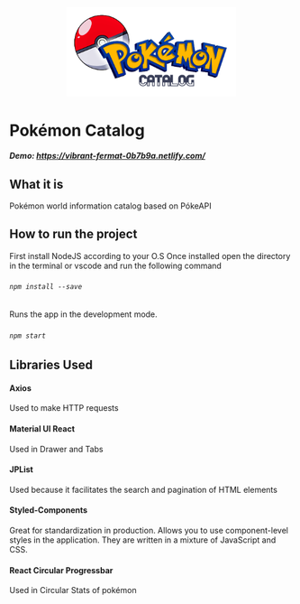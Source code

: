 <center><img src="https://raw.githubusercontent.com/jadsondorneles/pokemoncatalog/master/src/assets/images/logo.png" width="300px" height="auto" /></center>

# Pokémon Catalog
##### Demo: https://vibrant-fermat-0b7b9a.netlify.com/


## What it is
Pokémon world information catalog based on PókeAPI

## How to run the project
First install NodeJS according to your O.S
Once installed open the directory in the terminal or vscode and run the following command

###### `npm install --save`

Runs the app in the development mode.
###### `npm start`

## Libraries Used
 
#### Axios
Used to make HTTP requests

#### Material UI React
Used in Drawer and Tabs

#### JPList
Used because it facilitates the search and pagination of HTML elements

#### Styled-Components
Great for standardization in production. Allows you to use component-level styles in the application. They are written in a mixture of JavaScript and CSS.

#### React Circular Progressbar
Used in Circular Stats of pokémon

